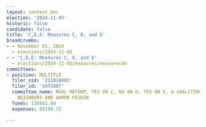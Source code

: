 ```yaml
---
layout: contest_bmc
election: '2024-11-05'
historic: false
candidate: false
title: 'C,D,E: Measures C, D, and E'
breadcrumbs:
- - November 05, 2024
  - elections/2024-11-05
- - 'C,D,E: Measures C, D, and E'
  - elections/2024-11-05/measures/measurecde
committees:
- position: MULTIPLE
  filer_nid: '211810083'
  filer_id: '1472007'
  committee_name: REAL REFORM, YES ON C, NO ON D, YES ON E, A COALITION OF SMALL BUSINESSES,
    NEIGHBORS AND AARON PESKIN
  funds: 116881.86
  expenses: 83199.72

---
```


